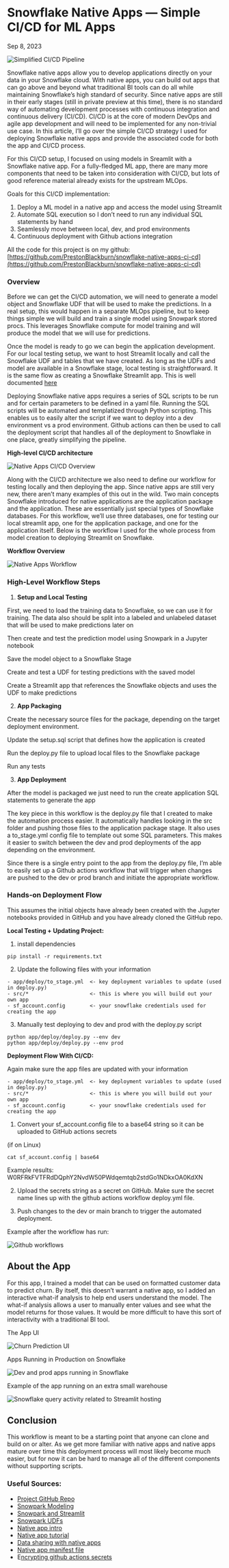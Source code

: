 Snowflake Native Apps — Simple CI/CD for ML Apps
================================================

Sep 8, 2023

![Simplified CI/CD Pipeline](https://miro.medium.com/v2/resize:fit:1400/format:webp/1*3XDZoEYv0yq_aYEN15qsRw.png)

Snowflake native apps allow you to develop applications directly on your data in your Snowflake cloud. With native apps, you can build out apps that can go above and beyond what traditional BI tools can do all while maintaining Snowflake’s high standard of security. Since native apps are still in their early stages (still in private preview at this time), there is no standard way of automating development processes with continuous integration and continuous delivery (CI/CD). CI/CD is at the core of modern DevOps and agile app development and will need to be implemented for any non-trivial use case. In this article, I’ll go over the simple CI/CD strategy I used for deploying Snowflake native apps and provide the associated code for both the app and CI/CD process.

For this CI/CD setup, I focused on using models in Sreamlit with a Snowflake native app. For a fully-fledged ML app, there are many more components that need to be taken into consideration with CI/CD, but lots of good reference material already exists for the upstream MLOps.

Goals for this CI/CD implementation:

1.  Deploy a ML model in a native app and access the model using Streamlit
2.  Automate SQL execution so I don’t need to run any individual SQL statements by hand
3.  Seamlessly move between local, dev, and prod environments
4.  Continuous deployment with Github actions integration

All the code for this project is on my github: [https://github.com/PrestonBlackburn/snowflake-native-apps-ci-cd](https://github.com/PrestonBlackburn/snowflake-native-apps-ci-cd)

### Overview

Before we can get the CI/CD automation, we will need to generate a model object and Snowflake UDF that will be used to make the predictions. In a real setup, this would happen in a separate MLOps pipeline, but to keep things simple we will build and train a single model using Snowpark stored procs. This leverages Snowflake compute for model training and will produce the model that we will use for predictions.

Once the model is ready to go we can begin the application development. For our local testing setup, we want to host Streamlit locally and call the Snowflake UDF and tables that we have created. As long as the UDFs and model are available in a Snowflake stage, local testing is straightforward. It is the same flow as creating a Snowflake Streamlit app. This is well documented [here](https://quickstarts.snowflake.com/guide/getting_started_with_snowpark_for_python_streamlit/index.html#0)

Deploying Snowflake native apps requires a series of SQL scripts to be run and for certain parameters to be defined in a yaml file. Running the SQL scripts will be automated and templatized through Python scripting. This enables us to easily alter the script if we want to deploy into a dev environment vs a prod environment. Github actions can then be used to call the deployment script that handles all of the deployment to Snowflake in one place, greatly simplifying the pipeline.

**High-level CI/CD architecture**

![Native Apps CI/CD Overview](https://miro.medium.com/v2/resize:fit:1400/format:webp/1*4tAYkSkUthyuSXLPFgHsuQ.png)

Along with the CI/CD architecture we also need to define our workflow for testing locally and then deploying the app. Since native apps are still very new, there aren’t many examples of this out in the wild. Two main concepts Snowflake introduced for native applications are the application package and the application. These are essentially just special types of Snowflake databases. For this workflow, we’ll use three databases, one for testing our local streamlit app, one for the application package, and one for the application itself. Below is the workflow I used for the whole process from model creation to deploying Streamlit on Snowflake.

**Workflow Overview**

![Native Apps Workflow](https://miro.medium.com/v2/resize:fit:1400/format:webp/1*GBIncXfclEYE8kwl_fZWGw.png)

### **High-Level Workflow Steps**

1.  **Setup and Local Testing**

First, we need to load the training data to Snowflake, so we can use it for training. The data also should be split into a labeled and unlabeled dataset that will be used to make predictions later on

Then create and test the prediction model using Snowpark in a Jupyter notebook

Save the model object to a Snowflake Stage

Create and test a UDF for testing predictions with the saved model

Create a Streamlit app that references the Snowflake objects and uses the UDF to make predictions

2. **App Packaging**

Create the necessary source files for the package, depending on the target deployment environment.

Update the setup.sql script that defines how the application is created

Run the deploy.py file to upload local files to the Snowflake package

Run any tests

3. **App Deployment**

After the model is packaged we just need to run the create application SQL statements to generate the app

The key piece in this workflow is the deploy.py file that I created to make the automation process easier. It automatically handles looking in the src folder and pushing those files to the application package stage. It also uses a to_stage.yml config file to template out some SQL parameters. This makes it easier to switch between the dev and prod deployments of the app depending on the environment.

Since there is a single entry point to the app from the deploy.py file, I’m able to easily set up a Github actions workflow that will trigger when changes are pushed to the dev or prod branch and initiate the appropriate workflow.

### Hands-on Deployment Flow

This assumes the initial objects have already been created with the Jupyter notebooks provided in GitHub and you have already cloned the GitHub repo.

**Local Testing + Updating Project:**

1.  install dependencies

```
pip install -r requirements.txt
```

2. Update the following files with your information

```
- app/deploy/to_stage.yml  <- key deployment variables to update (used in deploy.py)
- src/*                    <- this is where you will build out your own app
- sf_account.config        <- your snowflake credentials used for creating the app
```

3. Manually test deploying to dev and prod with the deploy.py script

```
python app/deploy/deploy.py --env dev
python app/deploy/deploy.py --env prod
```

**Deployment Flow With CI/CD:**

Again make sure the app files are updated with your information

```
- app/deploy/to_stage.yml  <- key deployment variables to update (used in deploy.py)
- src/*                    <- this is where you will build out your own app
- sf_account.config        <- your snowflake credentials used for creating the app
```

1.  Convert your sf_account.config file to a base64 string so it can be uploaded to GitHub actions secrets

(if on Linux)

```
cat sf_account.config | base64
```

Example results: W0RFRkFVTFRdDQphY2NvdW50PWdqemtqb2stdGo1NDkxOA0KdXN

2. Upload the secrets string as a secret on GitHub. Make sure the secret name lines up with the github actions workflow deploy.yml file.

3. Push changes to the dev or main branch to trigger the automated deployment.

Example after the workflow has run:

![Github workflows](https://miro.medium.com/v2/resize:fit:1400/format:webp/1*u4mro2x5od-Yh8YZdvXUKg.png)

About the App
-------------

For this app, I trained a model that can be used on formatted customer data to predict churn. By itself, this doesn’t warrant a native app, so I added an interactive what-if analysis to help end users understand the model. The what-if analysis allows a user to manually enter values and see what the model returns for those values. It would be more difficult to have this sort of interactivity with a traditional BI tool.

The App UI

![Churn Prediction UI](https://miro.medium.com/v2/resize:fit:1400/format:webp/1*TxyRFjjCJOFfbTNeot5F6g.png)

Apps Running in Production on Snowflake

![Dev and prod apps running in Snowflake](https://miro.medium.com/v2/resize:fit:1400/format:webp/1*qLfBiJeCdl7vWMZSlcWXiQ.png)

Example of the app running on an extra small warehouse

![Snowflake query activity related to Streamlit hosting](https://miro.medium.com/v2/resize:fit:1400/format:webp/1*ZEE8z-qKbyhtlG5JDNDlhg.png)

Conclusion
----------

This workflow is meant to be a starting point that anyone can clone and build on or alter. As we get more familiar with native apps and native apps mature over time this deployment process will most likely become much easier, but for now it can be hard to manage all of the different components without supporting scripts.

### Useful Sources:

*   [Project GitHub Repo](https://github.com/PrestonBlackburn/snowflake-native-apps-ci-cd)
*   [Snowpark Modeling](https://github.com/Snowflake-Labs/sfguide-getting-started-snowpark-python/tree/main/customer-churn-prediction)
*   [Snowpark and Streamlit](https://quickstarts.snowflake.com/guide/getting_started_with_snowpark_for_python_streamlit/index.html#0)
*   [Snowpark UDFs](https://docs.snowflake.com/en/developer-guide/udf/python/udf-python-examples)
*   [Native app intro](https://quickstarts.snowflake.com/guide/getting_started_with_native_apps/#0)
*   [Native app tutorial](https://docs.snowflake.com/en/developer-guide/native-apps/tutorials/getting-started-tutorial#introduction)
*   [Data sharing with native apps](https://docs.snowflake.com/en/developer-guide/native-apps/preparing-data-content)
*   [Native app manifest file](https://docs.snowflake.com/en/developer-guide/native-apps/creating-manifest)
*   E[ncrypting github actions secrets](https://docs.github.com/en/actions/security-guides/encrypted-secrets)